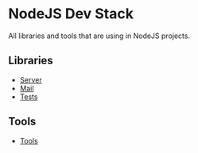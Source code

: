 # NodeJS Dev Stack

All libraries and tools that are using in NodeJS projects.

## Libraries

* [Server](./libraries/server.md)
* [Mail](./libraries/mail.md)
* [Tests](./libraries/tests.md)

## Tools

* [Tools](./tools/tools.md)
